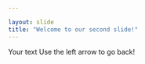 ```yaml
--- 

layout: slide 
title: "Welcome to our second slide!" 
--- 
```

Your text Use the left arrow to go back!



